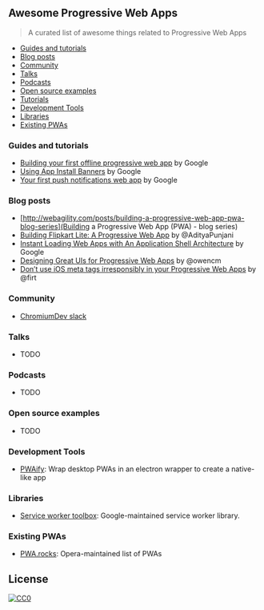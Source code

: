 <!-- <p align="center">
  <br>
  <img width="400" src="https://rawgit.com/vuejs/awesome-vue/master/logo.png" alt="awesome">
  <br>
  <br>
</p> -->

## Awesome Progressive Web Apps

> A curated list of awesome things related to Progressive Web Apps

- [Guides and tutorials](#guides-and-tutorials)
- [Blog posts](#blog-posts)
- [Community](#community)
- [Talks](#talks)
- [Podcasts](#podcasts)
- [Open source examples](#open-source-examples)
- [Tutorials](#tutorials)
- [Development Tools](#development-tools)
- [Libraries](#libraries)
- [Existing PWAs](#pwa-projects)

### Guides and tutorials

- [Building your first offline progressive web app](https://developers.google.com/web/fundamentals/getting-started/your-first-offline-web-app/) by Google
- [Using App Install Banners](https://developers.google.com/web/fundamentals/engage-and-retain/app-install-banners/) by Google
- [Your first push notifications web app](https://developers.google.com/web/fundamentals/getting-started/push-notifications/) by Google

### Blog posts

- [http://webagility.com/posts/building-a-progressive-web-app-pwa-blog-series](Building a Progressive Web App (PWA) - blog series)
- [Building Flipkart Lite: A Progressive Web App](https://medium.com/@AdityaPunjani/building-flipkart-lite-a-progressive-web-app-2c211e641883#.7u5bfs2qr) by @AdityaPunjani
- [Instant Loading Web Apps with An Application Shell Architecture](https://developers.google.com/web/updates/2015/11/app-shell) by Google
- [Designing Great UIs for Progressive Web Apps](https://medium.com/@owencm/designing-great-uis-for-progressive-web-apps-dd38c1d20f7#.9qc1pnpjc) by @owencm
- [Don’t use iOS meta tags irresponsibly in your Progressive Web Apps](https://medium.com/@firt/dont-use-ios-web-app-meta-tag-irresponsibly-in-your-progressive-web-apps-85d70f4438cb) by @firt

### Community

- [ChromiumDev slack](https://chromiumdev-slack.herokuapp.com/?linkId=18742368)

### Talks

- TODO

### Podcasts

- TODO

### Open source examples

- TODO

### Development Tools

- [PWAify](https://github.com/vladikoff/PWAify): Wrap desktop PWAs in an electron wrapper to create a native-like app

### Libraries

- [Service worker toolbox](https://github.com/GoogleChrome/sw-toolbox): Google-maintained service worker library.

### Existing PWAs

- [PWA.rocks](https://pwa.rocks): Opera-maintained list of PWAs

## License

[![CC0](https://i.creativecommons.org/p/zero/1.0/88x31.png)](https://creativecommons.org/publicdomain/zero/1.0/)
